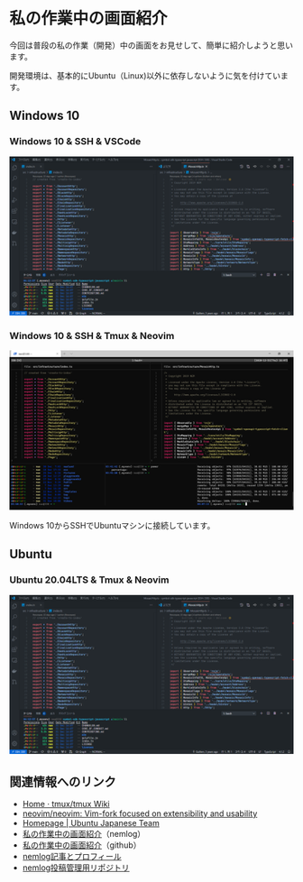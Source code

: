 # 私の作業中の画面紹介

今回は普段の私の作業（開発）中の画面をお見せして、簡単に紹介しようと思います。

開発環境は、基本的にUbuntu（Linux)以外に依存しないように気を付けています。

## Windows 10

### Windows 10 & SSH & VSCode

![](./images/windows-vscode.png)

### Windows 10 & SSH & Tmux & Neovim

![](./images/windows-terminal-tmux-nvim.png)

Windows 10からSSHでUbuntuマシンに接続しています。

 
## Ubuntu

### Ubuntu 20.04LTS & Tmux & Neovim

![](./images/windows-vscode.png)


## 関連情報へのリンク

- [Home · tmux/tmux Wiki](https://github.com/tmux/tmux/wiki)
- [neovim/neovim: Vim-fork focused on extensibility and usability](https://github.com/neovim/neovim)
- [Homepage | Ubuntu Japanese Team](http://www.ubuntulinux.jp/)
- [私の作業中の画面紹介](https://nemlog.nem.social/blog/53828)（nemlog）
- [私の作業中の画面紹介](https://github.com/naoland/nemlog-53828)（github）
- [nemlog記事とプロフィール](https://nemlog.nem.social/profile/5648)
- [nemlog投稿管理用リポジトリ](https://github.com/naoland/nemlog-posts)
